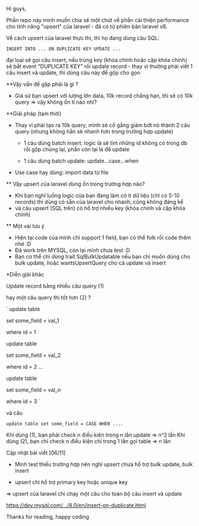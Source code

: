 Hi guys, 

Phần repo này mình muốn chia sẽ một chút về phần cải thiện performance cho tính năng "upsert" của laravel - đã có từ phiên bản laravel v8.

Về cách upsert của laravel thực thi, thì họ đang dùng câu SQL: 

`
INSERT INTO ... ON DUPLICATE KEY UPDATE ...
`

đại loại sẽ gọi câu insert, nếu trùng key (khóa chính hoặc cặp khóa chính) sẽ bắt event "DUPLICATE KEY" rồi update record - thay vì thường phải viết 1 câu insert và update, thì dùng câu này để gộp cho gọn

**Vậy vấn đề gặp phải là gì ?

- Giả sử bạn upsert với lượng lớn data, 10k record chẳng hạn, thì sẽ có 10k query => vậy không ổn tí nào nhỉ?

**Giải pháp (tạm thời)

- Thay vì phải tạo ra 10k query, mình sẽ cố gắng giảm bớt nó thành 2 câu query (nhưng không hẳn sẽ nhanh hơn trong trường hợp update)
  + 1 câu dùng batch insert: logic là sẽ tìm những id không có trong db rồi gộp chúng lại, phần còn lại là để update
  
  + 1 câu dùng batch update: update...case...when

- Use case hay dùng: import data từ file

** Vậy upsert của laravel dùng ổn trong trường hợp nào?

- Khi bạn nghĩ luồng logic của bạn đang làm có ít dữ liệu (chỉ có 5-10 records) thì dùng có sẵn của laravel cho nhanh, cũng không đáng kể
- và câu upsert (SQL trên) có hổ trợ nhiều key (khóa chính và cặp khóa chính) 

** Một vài lưu ý
- Hiện tại code của mình chỉ support 1 field, bạn có thể folk rồi code thêm nhé :D
- Đã work trên MYSQL, còn lại mình chưa test :D
- Bạn có thể chỉ dùng trait SqlBulkUpdatable nếu bạn chỉ muốn dùng cho bulk update, hoặc wantsUpsertQuery cho cả update và insert

*Diễn giải khác

Update record bằng nhiều câu query (1)

hay một câu query thì tốt hơn (2) ?

`
  update table

  set some_field = val_1

  where id = 1

  
  update table

  set some_field = val_2

  where id = 2
  ...

  update table

  set some_field = val_n

  where id = 3
`

và câu 

`
  update table
  set some_field = CASE WHEN ....
`

Khi dùng (1), bạn phải check n điều kiện trong n lần update
=> n^2 lần
Khi dùng (2), bạn chỉ check n điều kiện chỉ trong 1 lần gọi table
=> n lần



Cập nhật bài viết [06/11]

- Mình test thiếu trường hợp nên nghĩ upsert chưa hổ trợ bulk update, bulk insert

- upsert chỉ hổ trợ primary key hoặc unique key

=> upsert của laravel chỉ chạy một câu cho toàn bộ câu insert và update

https://dev.mysql.com/.../8.0/en/insert-on-duplicate.html


Thanks for reading, happy coding
